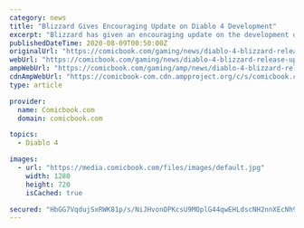 ```yaml
---
category: news
title: "Blizzard Gives Encouraging Update on Diablo 4 Development"
excerpt: "Blizzard has given an encouraging update on the development of Diablo 4, a game we haven't seen in a significant way since its reveal at BlizzCon last year. That said, while the silence may ..."
publishedDateTime: 2020-08-09T00:50:00Z
originalUrl: "https://comicbook.com/gaming/news/diablo-4-blizzard-release-update-ps5-ps4-xbox-one-series-x-pc-covid-pandemic/"
webUrl: "https://comicbook.com/gaming/news/diablo-4-blizzard-release-update-ps5-ps4-xbox-one-series-x-pc-covid-pandemic/"
ampWebUrl: "https://comicbook.com/gaming/amp/news/diablo-4-blizzard-release-update-ps5-ps4-xbox-one-series-x-pc-covid-pandemic/"
cdnAmpWebUrl: "https://comicbook-com.cdn.ampproject.org/c/s/comicbook.com/gaming/amp/news/diablo-4-blizzard-release-update-ps5-ps4-xbox-one-series-x-pc-covid-pandemic/"
type: article

provider:
  name: Comicbook.com
  domain: comicbook.com

topics:
  - Diablo 4

images:
  - url: "https://media.comicbook.com/files/images/default.jpg"
    width: 1280
    height: 720
    isCached: true

secured: "HbGG7VqdujSxRWK81p/s/NiJHvonOPKcsU9MOplG44qwEHLdscNH2nnXEcNh9yJN59OQWpkTOZ3UXbSZV6WtstA/tc49sg22XAo95JohESPZlXT35fH9f7hbNhh1wF+vpPvJucT/t5rAUVo9ATXEfb7Uv3fTVL07feW1WBVOiUHaPITPewoBeyHiIoQY9eivVoqmo0EDu/hB6UMPVl+8wjm6mperajNtUpNwXEg6OHe8JTL0Y167D9oBtNTNE8EnybaLxJePwwEMjSNxvd/XGMy5jGJwo6xXc1Nt2F4Iscz+AFWOCDVAkLlhdjg7bgdVTJeEwpw7sDVSzOqC/vkZ01BoA2/Cm2S+aVOSjuSNdas=;hMgx3AgkkXOP70ywPTKDOg=="
---
```


